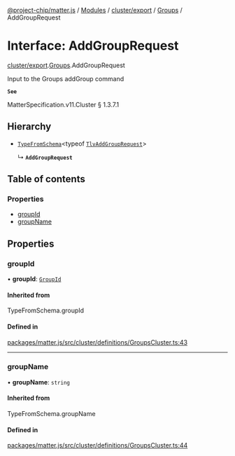 [@project-chip/matter.js](../README.md) / [Modules](../modules.md) / [cluster/export](../modules/cluster_export.md) / [Groups](../modules/cluster_export.Groups.md) / AddGroupRequest

# Interface: AddGroupRequest

[cluster/export](../modules/cluster_export.md).[Groups](../modules/cluster_export.Groups.md).AddGroupRequest

Input to the Groups addGroup command

**`See`**

MatterSpecification.v11.Cluster § 1.3.7.1

## Hierarchy

- [`TypeFromSchema`](../modules/tlv_export.md#typefromschema)\<typeof [`TlvAddGroupRequest`](../modules/cluster_export.Groups.md#tlvaddgrouprequest)\>

  ↳ **`AddGroupRequest`**

## Table of contents

### Properties

- [groupId](cluster_export.Groups.AddGroupRequest.md#groupid)
- [groupName](cluster_export.Groups.AddGroupRequest.md#groupname)

## Properties

### groupId

• **groupId**: [`GroupId`](../modules/datatype_export.md#groupid)

#### Inherited from

TypeFromSchema.groupId

#### Defined in

[packages/matter.js/src/cluster/definitions/GroupsCluster.ts:43](https://github.com/project-chip/matter.js/blob/2d9f2165d2672864fda3496a6d0d5f93597f82c6/packages/matter.js/src/cluster/definitions/GroupsCluster.ts#L43)

___

### groupName

• **groupName**: `string`

#### Inherited from

TypeFromSchema.groupName

#### Defined in

[packages/matter.js/src/cluster/definitions/GroupsCluster.ts:44](https://github.com/project-chip/matter.js/blob/2d9f2165d2672864fda3496a6d0d5f93597f82c6/packages/matter.js/src/cluster/definitions/GroupsCluster.ts#L44)

